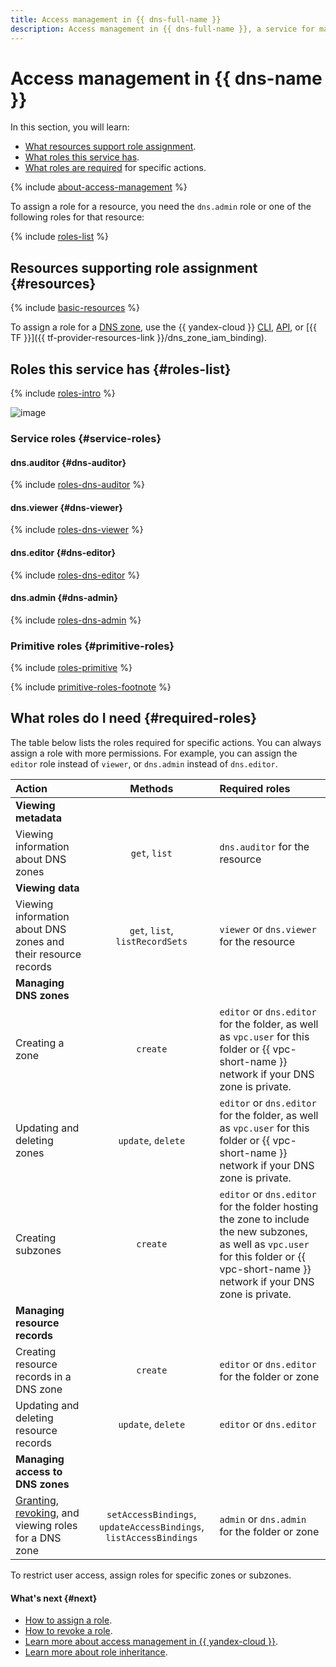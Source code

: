 ```yaml
---
title: Access management in {{ dns-full-name }}
description: Access management in {{ dns-full-name }}, a service for managing DNS zones and domain names of your resources. This section covers the resources supporting role assignment, the roles this service has, and the required roles for specific actions.
---
```


# Access management in {{ dns-name }}

In this section, you will learn:
* [What resources support role assignment](#resources).
* [What roles this service has](#roles-list).
* [What roles are required](#required-roles) for specific actions.

{% include [about-access-management](../../_includes/iam/about-access-management.md) %}

To assign a role for a resource, you need the `dns.admin` role or one of the following roles for that resource:

{% include [roles-list](../../_includes/iam/roles-list.md) %}

## Resources supporting role assignment {#resources}

{% include [basic-resources](../../_includes/iam/basic-resources-for-access-control.md) %}

To assign a role for a [DNS zone](../concepts/dns-zone.md), use the {{ yandex-cloud }} [CLI](../../cli/cli-ref/dns/cli-ref/zone/add-access-binding.md), [API](../api-ref/authentication.md), or [{{ TF }}]({{ tf-provider-resources-link }}/dns_zone_iam_binding).

## Roles this service has {#roles-list}

{% include [roles-intro](../../_includes/roles-intro.md) %}

![image](../../_assets/dns/security/service-roles-hierarchy.svg)

### Service roles {#service-roles}

#### dns.auditor {#dns-auditor}

{% include [roles-dns-auditor](../../_roles/dns/auditor.md) %}

#### dns.viewer {#dns-viewer}

{% include [roles-dns-viewer](../../_roles/dns/viewer.md) %}

#### dns.editor {#dns-editor}

{% include [roles-dns-editor](../../_roles/dns/editor.md) %}

#### dns.admin {#dns-admin}

{% include [roles-dns-admin](../../_roles/dns/admin.md) %}

### Primitive roles {#primitive-roles}

{% include [roles-primitive](../../_includes/roles-primitive.md) %}

{% include [primitive-roles-footnote](../../_includes/primitive-roles-footnote.md) %}

## What roles do I need {#required-roles}

The table below lists the roles required for specific actions. You can always assign a role with more permissions. For example, you can assign the `editor` role instead of `viewer`, or `dns.admin` instead of `dns.editor`.

| Action                                                                                                                                            |                              Methods                               | Required roles                                                                                                                                                                            |
|:----------------------------------------------------------------------------------------------------------------------------------------------------|:-----------------------------------------------------------------:|:--------------------------------------------------------------------------------------------------------------------------------------------------------------------------------------------|
| **Viewing metadata**                                                                                                                         |                                                                   |                                                                                                                                                                                             |
| Viewing information about DNS zones                                                                                                                     |                           `get`, `list`                           | `dns.auditor` for the resource                                                                                                                                                                |
| **Viewing data**                                                                                                                             |                                                                   |                                                                                                                                                                                             |
| Viewing information about DNS zones and their resource records                                                                                           |                  `get`, `list`, `listRecordSets`                  | `viewer` or `dns.viewer` for the resource                                                                                                                                                    |
| **Managing DNS zones**                                                                                                                           |                                                                   |                                                                                                                                                                                             |
| Creating a zone                                                                                                                                       |                             `create`                              | `editor` or `dns.editor` for the folder, as well as `vpc.user` for this folder or {{ vpc-short-name }} network if your DNS zone is private.                                                                |
| Updating and deleting zones                                                                                                                             |                        `update`, `delete`                         | `editor` or `dns.editor` for the folder, as well as `vpc.user` for this folder or {{ vpc-short-name }} network if your DNS zone is private.                                                                |
| Creating subzones                                                                                                                                     |                             `create`                              | `editor` or `dns.editor` for the folder hosting the zone to include the new subzones, as well as `vpc.user` for this folder or {{ vpc-short-name }} network if your DNS zone is private. |
| **Managing resource records**                                                                                                                  |                                                                   |                                                                                                                                                                            |
| Creating resource records in a DNS zone                                                                                                               |                             `create`                              | `editor` or `dns.editor` for the folder or zone                                                                                                                              |
| Updating and deleting resource records                                                                                                               |                        `update`, `delete`                         | `editor` or `dns.editor`                                                                                                                                                  |
| **Managing access to DNS zones**                                                                                                                 |                                                                   |                                                                                                                                                                            |
| [Granting](../../iam/operations/roles/grant.md), [revoking](../../iam/operations/roles/revoke.md), and viewing roles for a DNS zone | `setAccessBindings`, `updateAccessBindings`, `listAccessBindings` | `admin` or `dns.admin` for the folder or zone                                                                                                                                |

To restrict user access, assign roles for specific zones or subzones.


#### What's next {#next}

* [How to assign a role](../../iam/operations/roles/grant.md).
* [How to revoke a role](../../iam/operations/roles/revoke.md).
* [Learn more about access management in {{ yandex-cloud }}](../../iam/concepts/access-control/index.md).
* [Learn more about role inheritance](../../resource-manager/concepts/resources-hierarchy.md#access-rights-inheritance).
